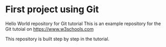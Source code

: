 # First project using Git 
Hello World repository for Git tutorial
This is an example repository for the Git tutoial on https://www.w3schools.com

This repository is built step by step in the tutorial.